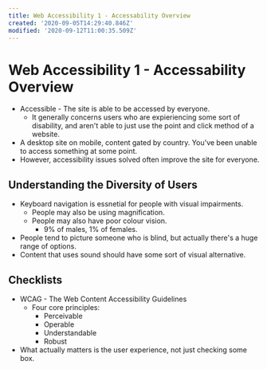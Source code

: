 ```yaml
---
title: Web Accessibility 1 - Accessability Overview
created: '2020-09-05T14:29:40.846Z'
modified: '2020-09-12T11:00:35.509Z'
---
```


# Web Accessibility 1 - Accessability Overview

* Accessible - The site is able to be accessed by everyone.
  * It generally concerns users who are expieriencing some sort of disability, and aren't able to just use the point and click method of a website.
* A desktop site on mobile, content gated by country. You've been unable to access something at some point.
* However, accessibility issues solved often improve the site for everyone.

## Understanding the Diversity of Users

* Keyboard navigation is essnetial for people with visual impairments.
  * People may also be using magnification.
  * People may also have poor colour vision.
    * 9% of males, 1% of females.
* People tend to picture someone who is blind, but actually there's a huge range of options.
* Content that uses sound should have some sort of visual alternative.

## Checklists

* WCAG - The Web Content Accessibility Guidelines
  * Four core principles:
    * Perceivable
    * Operable
    * Understandable
    * Robust
* What actually matters is the user experience, not just checking some box.
